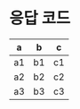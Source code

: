 # 응답 코드

|  a  |  b  |  c  |
| :-: | :-: | :-: |
|  a1 |  b1 |  c1 |
|  a2 |  b2 |  c2 |
|  a3 |  b3 |  c3 |
